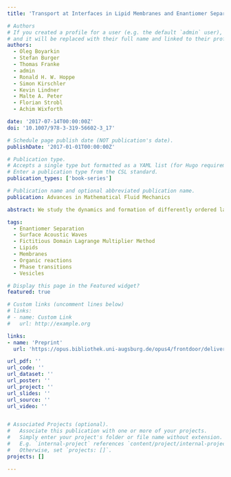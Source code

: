 ```yaml
---
title: 'Transport at Interfaces in Lipid Membranes and Enantiomer Separation'

# Authors
# If you created a profile for a user (e.g. the default `admin` user), write the username (folder name) here
# and it will be replaced with their full name and linked to their profile.
authors:
  - Oleg Boyarkin
  - Stefan Burger
  - Thomas Franke
  - admin
  - Ronald H. W. Hoppe
  - Simon Kirschler
  - Kevin Lindner
  - Malte A. Peter
  - Florian Strobl
  - Achim Wixforth

date: '2017-07-14T00:00:00Z'
doi: '10.1007/978-3-319-56602-3_17'

# Schedule page publish date (NOT publication's date).
publishDate: '2017-01-01T00:00:00Z'

# Publication type.
# Accepts a single type but formatted as a YAML list (for Hugo requirements).
# Enter a publication type from the CSL standard.
publication_types: ['book-series']

# Publication name and optional abbreviated publication name.
publication: Advances in Mathematical Fluid Mechanics

abstract: We study the dynamics and formation of differently ordered lateral phases of interfacial lipid layers for two types of lipid systems, a vesicle-supported bilayer and a Langmuir--Blodgett monolayer, both in experiment and by simulation. Similarly, we investigate the dynamics of objects embedded in a simpler interface given by an air--water surface and demonstrate the surface-acoustic-wave-actuated separation of enantiomers (chiral objects) on the surface of the carrier fluid. It turns out that the dynamics and the separation of the phases do not only depend on parameters such as temperature, mobilities and line tension but also on the mechanics of the lipid layers subjected to exterior forces as, for instance, compression, extensional and shear forces in film-balance experiments. Since the mechanical behavior of lipid layers is viscoelastic, we use a modeling approach based on the incompressible Navier--Stokes equations with a viscoelastic stress term and a capillary term, a convective Jeffrey (Oldroyd) equation of viscoelasticity, and the Cahn--Hilliard equation with a transport term. The numerical simulations are based on C0-interior-penalty discontinuous-Galerkin methods for the Cahn--Hilliard equation. Model-validation results and the verification of the simulation results by experimental data are presented. The feasibility of enantiomer separation by surface-acoustic-wave-generated vorticity patterns is shown both experimentally and through numerical simulations. This technique is cost-effective and provides an extremely high time resolution of the dynamics of the separation process compared to more traditional approaches. The experimental setup is an enhanced Langmuir--Blodgett film balance with a surface-acoustic-wave-generated vorticity pattern of the fluid, where model enantiomers (custom-made photoresist particles) float on the surface of the carrier fluid. For the simulations, we propose a finite element immersed boundary method (FEIBM) for deformable enantiomers and a fictitious-domain approach based on a distributed Lagrangian multiplier finite element immersed boundary method (DLM-FEIBM) for rigid chiral objects, both of which lead to simulation results consistent with experiments.

tags:
  - Enantiomer Separation
  - Surface Acoustic Waves
  - Fictitious Domain Lagrange Multiplier Method
  - Lipids
  - Membranes
  - Organic reactions
  - Phase transitions
  - Vesicles

# Display this page in the Featured widget?
featured: true

# Custom links (uncomment lines below)
# links:
# - name: Custom Link
#   url: http://example.org

links:
- name: 'Preprint'
  url: 'https://opus.bibliothek.uni-augsburg.de/opus4/frontdoor/deliver/index/docId/42498/file/42498.pdf'

url_pdf: ''
url_code: ''
url_dataset: ''
url_poster: ''
url_project: ''
url_slides: ''
url_source: ''
url_video: ''


# Associated Projects (optional).
#   Associate this publication with one or more of your projects.
#   Simply enter your project's folder or file name without extension.
#   E.g. `internal-project` references `content/project/internal-project/index.md`.
#   Otherwise, set `projects: []`.
projects: []

---
```

